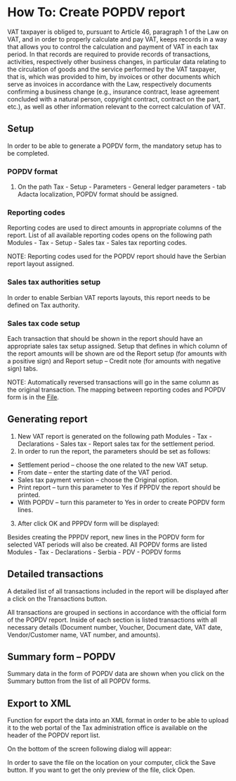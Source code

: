 # How To: Create POPDV report

VAT taxpayer is obliged to, pursuant to Article 46, paragraph 1 of the Law on VAT, and in order to properly calculate and pay VAT, keeps records in a way that allows you to control the calculation and payment of VAT in each tax period. In that records are required to provide records of transactions, activities, respectively other business changes, in particular data relating to the circulation of goods and the service performed by the VAT taxpayer, that is, which was provided to him, by invoices or other documents which serve as invoices in accordance with the Law, respectively
documents confirming a business change (e.g., insurance contract, lease agreement concluded with a natural person, copyright contract, contract on the part, etc.), as well as other information relevant to the correct calculation of VAT.

## Setup

In order to be able to generate a POPDV form, the mandatory setup has to be completed.

### POPDV format

1. On the path Tax - Setup - Parameters - General ledger parameters - tab Adacta localization, POPDV format should be assigned.

### Reporting codes

Reporting codes are used to direct amounts in appropriate columns of the report. List of all available reporting codes opens on the following path Modules - Tax - Setup - Sales tax - Sales tax reporting codes.
 
NOTE: Reporting codes used for the POPDV report should have the Serbian report layout assigned.

###  Sales tax authorities setup

In order to enable Serbian VAT reports layouts, this report needs to be defined on Tax authority.  

### Sales tax code setup

Each transaction that should be shown in the report should have an appropriate sales tax setup assigned. Setup that defines in which column of the report amounts will be shown are od the Report setup (for amounts with a positive sign) and Report setup – Credit note (for amounts with negative sign) tabs.
 
NOTE: Automatically reversed transactions will go in the same column as the original transaction.
The mapping between reporting codes and POPDV form is in the [File](Mapping.xlsx).
 
## Generating report

1. New VAT report is generated on the following path Modules - Tax - Declarations - Sales tax - Report sales tax for the settlement period.
2. In order to run the report, the parameters should be set as follows:
  - Settlement period – choose the one related to the new VAT setup.
  - From date – enter the starting date of the VAT period.
  - Sales tax payment version – choose the Original option.
  - Print report – turn this parameter to Yes if PPPDV the report should be printed.
  - With POPDV – turn this parameter to Yes in order to create POPDV form lines.
3. After click OK and PPPDV form will be displayed:
 
Besides creating the PPPDV report, new lines in the POPDV form for selected VAT periods will also be created. All POPDV forms are listed Modules - Tax - Declarations - Serbia - PDV - POPDV forms

## Detailed transactions
 
A detailed list of all transactions included in the report will be displayed after a click on the Transactions button.
 
All transactions are grouped in sections in accordance with the official form of the POPDV report. Inside of each section is listed transactions with all necessary details (Document number, Voucher, Document date, VAT date, Vendor/Customer name, VAT number, and amounts).

## Summary form – POPDV

Summary data in the form of POPDV data are shown when you click on the Summary button from the list of all POPDV forms.

## Export to XML

Function for export the data into an XML format in order to be able to upload it to the web portal of the Tax administration office is available on the header of the POPDV report list.
 
On the bottom of the screen following dialog will appear:
 
In order to save the file on the location on your computer, click the Save button. If you want to get the only preview of the file, click Open.
 


